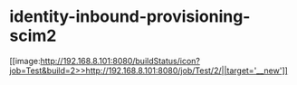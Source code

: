 # identity-inbound-provisioning-scim2
[[image:http://192.168.8.101:8080/buildStatus/icon?job=Test&build=2>>http://192.168.8.101:8080/job/Test/2/||target='__new']]
